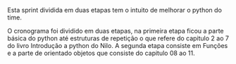 Esta sprint dividida em duas etapas tem o intuito de melhorar o python do time. 

O cronograma foi dividido em duas etapas, na primeira etapa ficou a parte básica do python até estruturas de repetição o que refere do capitulo 2 ao 7 do livro Introdução a python do Nilo.
A segunda etapa consiste em Funções e a parte de orientado objetos que consiste do capitulo 08 ao 11.
